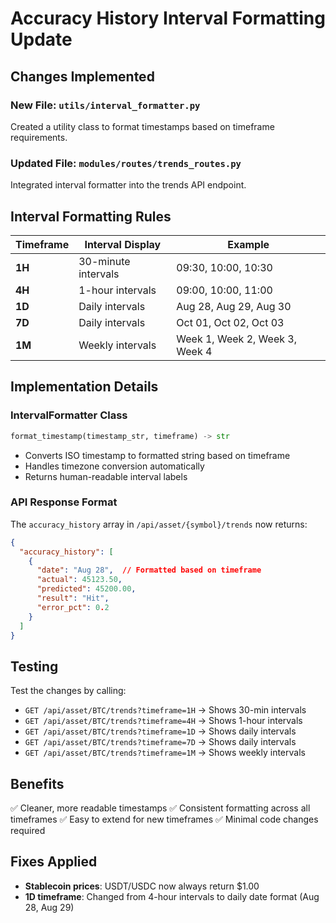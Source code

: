 # Accuracy History Interval Formatting Update

## Changes Implemented

### New File: `utils/interval_formatter.py`
Created a utility class to format timestamps based on timeframe requirements.

### Updated File: `modules/routes/trends_routes.py`
Integrated interval formatter into the trends API endpoint.

## Interval Formatting Rules

| Timeframe | Interval Display | Example |
|-----------|-----------------|---------|
| **1H** | 30-minute intervals | 09:30, 10:00, 10:30 |
| **4H** | 1-hour intervals | 09:00, 10:00, 11:00 |
| **1D** | Daily intervals | Aug 28, Aug 29, Aug 30 |
| **7D** | Daily intervals | Oct 01, Oct 02, Oct 03 |
| **1M** | Weekly intervals | Week 1, Week 2, Week 3, Week 4 |

## Implementation Details

### IntervalFormatter Class
```python
format_timestamp(timestamp_str, timeframe) -> str
```
- Converts ISO timestamp to formatted string based on timeframe
- Handles timezone conversion automatically
- Returns human-readable interval labels

### API Response Format
The `accuracy_history` array in `/api/asset/{symbol}/trends` now returns:
```json
{
  "accuracy_history": [
    {
      "date": "Aug 28",  // Formatted based on timeframe
      "actual": 45123.50,
      "predicted": 45200.00,
      "result": "Hit",
      "error_pct": 0.2
    }
  ]
}
```

## Testing
Test the changes by calling:
- `GET /api/asset/BTC/trends?timeframe=1H` → Shows 30-min intervals
- `GET /api/asset/BTC/trends?timeframe=4H` → Shows 1-hour intervals
- `GET /api/asset/BTC/trends?timeframe=1D` → Shows daily intervals
- `GET /api/asset/BTC/trends?timeframe=7D` → Shows daily intervals
- `GET /api/asset/BTC/trends?timeframe=1M` → Shows weekly intervals

## Benefits
✅ Cleaner, more readable timestamps
✅ Consistent formatting across all timeframes
✅ Easy to extend for new timeframes
✅ Minimal code changes required

## Fixes Applied
- **Stablecoin prices**: USDT/USDC now always return $1.00
- **1D timeframe**: Changed from 4-hour intervals to daily date format (Aug 28, Aug 29)
